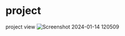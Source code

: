# project
project view
![Screenshot 2024-01-14 120509](https://github.com/sujitG96/project/assets/115396870/e49b9e2b-b407-4be5-8515-ec830d85913c)
